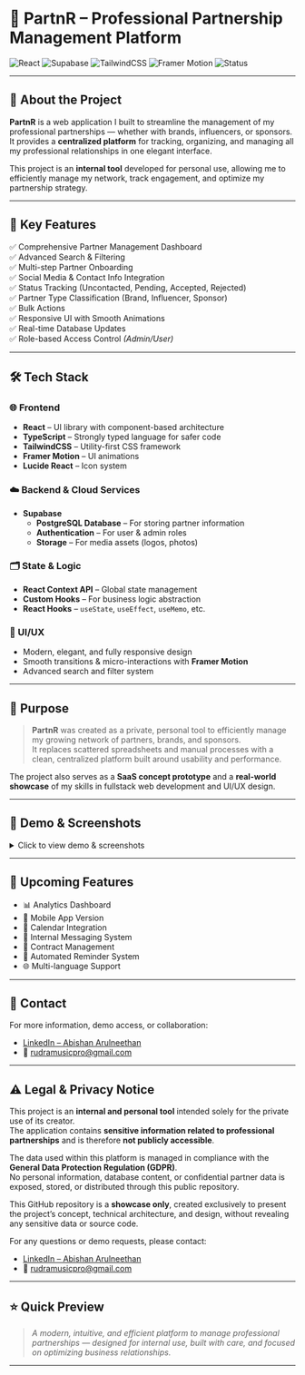 # 🤝 PartnR – Professional Partnership Management Platform

![React](https://img.shields.io/badge/React-20232A?style=for-the-badge&logo=react&logoColor=61DAFB)
![Supabase](https://img.shields.io/badge/Supabase-3ECF8E?style=for-the-badge&logo=supabase&logoColor=white)
![TailwindCSS](https://img.shields.io/badge/Tailwind_CSS-38B2AC?style=for-the-badge&logo=tailwind-css&logoColor=white)
![Framer Motion](https://img.shields.io/badge/Framer_Motion-0055FF?style=for-the-badge&logo=framer&logoColor=white)
![Status](https://img.shields.io/badge/Code-Private-important?style=for-the-badge)

---

## 🚀 About the Project

**PartnR** is a web application I built to streamline the management of my professional partnerships — whether with brands, influencers, or sponsors.  
It provides a **centralized platform** for tracking, organizing, and managing all my professional relationships in one elegant interface.

This project is an **internal tool** developed for personal use, allowing me to efficiently manage my network, track engagement, and optimize my partnership strategy.

---

## 📱 Key Features

✅ Comprehensive Partner Management Dashboard  
✅ Advanced Search & Filtering  
✅ Multi-step Partner Onboarding  
✅ Social Media & Contact Info Integration  
✅ Status Tracking (Uncontacted, Pending, Accepted, Rejected)  
✅ Partner Type Classification (Brand, Influencer, Sponsor)  
✅ Bulk Actions  
✅ Responsive UI with Smooth Animations  
✅ Real-time Database Updates  
✅ Role-based Access Control *(Admin/User)*

---

## 🛠️ Tech Stack

### 🌐 Frontend

- **React** – UI library with component-based architecture
- **TypeScript** – Strongly typed language for safer code
- **TailwindCSS** – Utility-first CSS framework
- **Framer Motion** – UI animations
- **Lucide React** – Icon system

### ☁️ Backend & Cloud Services

- **Supabase**
  - **PostgreSQL Database** – For storing partner information
  - **Authentication** – For user & admin roles
  - **Storage** – For media assets (logos, photos)

### 🗂️ State & Logic

- **React Context API** – Global state management
- **Custom Hooks** – For business logic abstraction
- **React Hooks** – `useState`, `useEffect`, `useMemo`, etc.

### 🎨 UI/UX

- Modern, elegant, and fully responsive design
- Smooth transitions & micro-interactions with **Framer Motion**
- Advanced search and filter system

---

## 🎯 Purpose

> **PartnR** was created as a private, personal tool to efficiently manage my growing network of partners, brands, and sponsors.  
> It replaces scattered spreadsheets and manual processes with a clean, centralized platform built around usability and performance.

The project also serves as a **SaaS concept prototype** and a **real-world showcase** of my skills in fullstack web development and UI/UX design.

---

## 📸 Demo & Screenshots

<details>
<summary>Click to view demo & screenshots</summary>

### Dashboard Overview
![Dashboard](https://via.placeholder.com/800x450.png?text=PartnR+Dashboard)

### Partner Management
![Partners Management](https://via.placeholder.com/800x450.png?text=Partners+Management)

### Add New Partner Form
![Add Partner](https://via.placeholder.com/800x450.png?text=Add+Partner+Form)

📽️ **Video Demo available upon request.**  
📩 Contact me if you'd like to see the tool in action.

</details>

---

## 🚧 Upcoming Features

- 📊 Analytics Dashboard
- 📱 Mobile App Version
- 📅 Calendar Integration
- 💬 Internal Messaging System
- 📝 Contract Management
- 🔔 Automated Reminder System
- 🌐 Multi-language Support

---

## 📩 Contact

For more information, demo access, or collaboration:

- [LinkedIn – Abishan Arulneethan](https://www.linkedin.com/in/abishan-arulneethan)
- 📧 rudramusicpro@gmail.com

---

## ⚠️ Legal & Privacy Notice

This project is an **internal and personal tool** intended solely for the private use of its creator.  
The application contains **sensitive information related to professional partnerships** and is therefore **not publicly accessible**.

The data used within this platform is managed in compliance with the **General Data Protection Regulation (GDPR)**.  
No personal information, database content, or confidential partner data is exposed, stored, or distributed through this public repository.

This GitHub repository is a **showcase only**, created exclusively to present the project’s concept, technical architecture, and design, without revealing any sensitive data or source code.

For any questions or demo requests, please contact:

- [LinkedIn – Abishan Arulneethan](https://www.linkedin.com/in/abishan-arulneethan)
- 📧 rudramusicpro@gmail.com

---

## ⭐️ Quick Preview

> *A modern, intuitive, and efficient platform to manage professional partnerships — designed for internal use, built with care, and focused on optimizing business relationships.*

---
